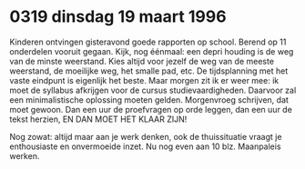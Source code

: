 # 0319 dinsdag 19 maart 1996
Kinderen ontvingen gisteravond goede rapporten op school. Berend op 11 onderdelen vooruit gegaan. Kijk, nog éénmaal: een depri houding is de weg van de minste weerstand. Kies altijd voor jezelf de weg van de meeste weerstand, de moeilijke weg, het smalle pad, etc. De tijdsplanning met het vaste eindpunt is eigenlijk het beste. Maar morgen zit ik er weer mee: ik moet de syllabus afkrijgen voor de cursus studievaardigheden. Daarvoor zal een minimalistische oplossing moeten gelden. Morgenvroeg schrijven, dat moet gewoon. Dan een uur de proefvragen op orde leggen, dan een uur de tekst herzien, EN DAN MOET HET KLAAR ZIJN!

Nog zowat: altijd maar aan je werk denken, ook de thuissituatie vraagt je enthousiaste en onvermoeide inzet. Nu nog even aan 10 blz. Maanpaleis werken. 

